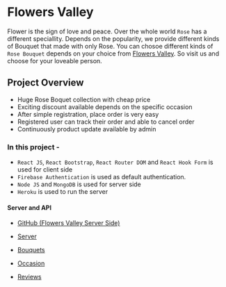 # Flowers Valley

Flower is the sign of love and peace. Over the whole world `Rose` has a different speciallity. Depends on the popularity, we provide different kinds of Bouquet that made with only Rose. You can chosoe different kinds of `Rose Bouquet` depends on your choice from [Flowers Valley](https://flowers-valley-shop.web.app/). So visit us and choose for your loveable person.

## Project Overview

- Huge Rose Boquet collection with cheap price
- Exciting discount available depends on the specific occasion
- After simple registration, place order is very easy
- Registered user can track their order and able to cancel order
- Continuously product update available by admin

### In this project -

- `React JS`, `React Bootstrap`, `React Router DOM` and `React Hook Form` is used for client side
- `Firebase Authentication` is used as default authentication.
- `Node JS` and `MongoDB` is used for server side
- `Heroku` is used to run the server

#### Server and API

- [GitHub (Flowers Valley Server Side)](https://github.com/programming-hero-web-course-4/niche-website-server-side-imprantu)

- [Server](https://quiet-peak-91569.herokuapp.com/)
- [Bouquets](https://quiet-peak-91569.herokuapp.com/bouquets)
- [Occasion](https://quiet-peak-91569.herokuapp.com/occasion)
- [Reviews](https://quiet-peak-91569.herokuapp.com/reviews)
